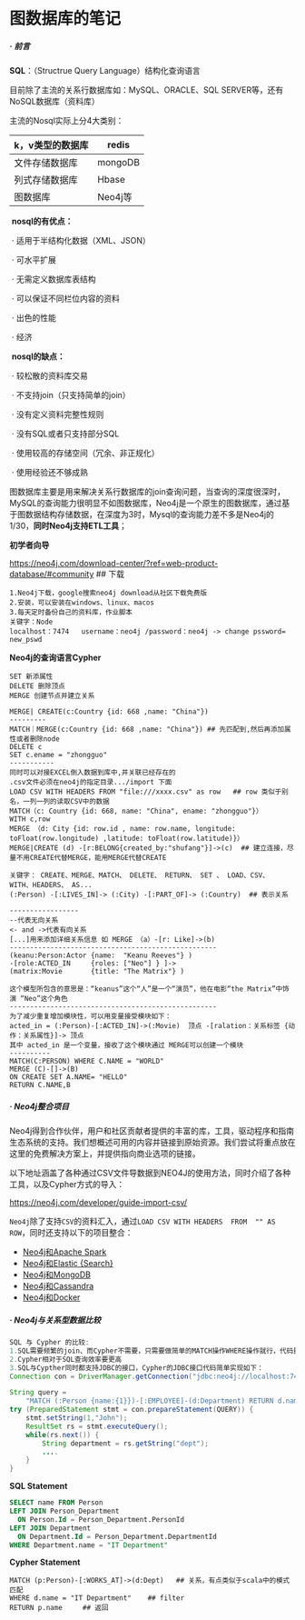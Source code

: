 



# 图数据库的笔记

##### · 前言

**SQL**：（Structrue Query Language）结构化查询语言

目前除了主流的关系行数据库如：MySQL、ORACLE、SQL SERVER等，还有NoSQL数据库（资料库）

主流的Nosql实际上分4大类别：

| k，v类型的数据库 | redis   |
| ---------------- | ------- |
| 文件存储数据库   | mongoDB |
| 列式存储数据库   | Hbase   |
| 图数据库         | Neo4j等 |

​	**nosql的有优点：**

​		· 适用于半结构化数据（XML、JSON）

​		· 可水平扩展

​		· 无需定义数据库表结构

​		· 可以保证不同栏位内容的资料

​		· 出色的性能

​		· 经济

​	**nosql的缺点：**

​		· 较松散的资料库交易

​		· 不支持join（只支持简单的join）

​		· 没有定义资料完整性规则

​		· 没有SQL或者只支持部分SQL

​		· 使用较高的存储空间（冗余、非正规化）

​		· 使用经验还不够成熟

图数据库主要是用来解决关系行数据库的join查询问题，当查询的深度很深时，MySQL的查询能力很明显不如图数据库，Neo4j是一个原生的图数据库，通过基于图数据结构存储数据，在深度为3时，Mysql的查询能力差不多是Neo4j的1/30，**同时Neo4j支持ETL工具**；

**初学者向导**

https://neo4j.com/download-center/?ref=web-product-database/#community ## 下载

```
1.Neo4j下载，google搜索neo4j download从社区下载免费版
2.安装，可以安装在windows、linux、macos
3.每天定时备份自己的资料库，作业脚本
关键字：Node
localhost：7474   username：neo4j /password：neo4j -> change pssword= new_pswd
```

**Neo4j的查询语言Cypher**

```cypher
SET 新添属性
DELETE 删除顶点
MERGE 创建节点并建立关系

MERGE| CREATE(c:Country {id: 668 ,name: "China"})
---------
MATCH｜MERGE(c:Country {id: 668 ,name: "China"}) ## 先匹配到,然后再添加属性或者删除node
DELETE c
SET c.ename = "zhongguo" 
-----------
同时可以对接EXCEL倒入数据到库中,并关联已经存在的
.csv文件必须在neo4j的指定目录.../import 下面
LOAD CSV WITH HEADERS FROM "file:///xxxx.csv" as row   ## row 类似于别名，一列一列的读取CSV中的数据
MATCH（c: Country {id: 668, name: "China", ename: "zhongguo"}）
WITH c,row
MERGE （d: City {id: row.id , name: row.name, longitude: toFloat(row.longitude) ,latitude: toFloat(row.latitude)}）
MERGE|CREATE (d) -[r:BELONG{created_by:"shufang"}]->(c)  ## 建立连接，尽量不用CREATE代替MERGE，能用MERGE代替CREATE
```

```cypher
关键字： CREATE、MERGE、MATCH、 DELETE、 RETURN、 SET 、 LOAD、CSV、 WITH、HEADERS、 AS...
(:Person) -[:LIVES_IN]-> (:City) -[:PART_OF]-> (:Country)  ## 表示关系

-----------------
--代表无向关系
<- and ->代表有向关系
[...]用来添加详细关系信息 如 MERGE （a）-[r: Like]->(b)
---------------------------------------------------
(keanu:Person:Actor {name:  "Keanu Reeves"} )
-[role:ACTED_IN     {roles: ["Neo"] } ]-> 
(matrix:Movie       {title: "The Matrix"} )

这个模型所包含的意思是：“keanus”这个“人”是一个“演员”，他在电影“the Matrix”中饰演 “Neo”这个角色
---------------------------------------------------
为了减少重复增加模块性，可以用变量接受模块如下：
acted_in = (:Person)-[:ACTED_IN]->(:Movie)  顶点 -[ralation：关系标签 {动作：关系属性}]-> 顶点
其中 acted_in 是一个变量，接收了这个模块通过 MERGE可以创建一个模块
----------
MATCH(C:PERSON) WHERE C.NAME = "WORLD"
MERGE (C)-[]->(B) 
ON CREATE SET A.NAME= "HELLO" 
RETURN C.NAME,B
```

##### · Neo4j整合项目

Neo4j得到合作伙伴，用户和社区贡献者提供的丰富的库，工具，驱动程序和指南生态系统的支持。我们想概述可用的内容并链接到原始资源。我们尝试将重点放在这里的免费解决方案上，并提供指向商业选项的链接。

以下地址涵盖了各种通过CSV文件导数据到NEO4J的使用方法，同时介绍了各种工具，以及Cypher方式的导入：

https://neo4j.com/developer/guide-import-csv/  

`Neo4j`除了支持`CSV`的资料汇入，通过`LOAD CSV WITH HEADERS  FROM  "" AS ROW`，同时还支持以下的项目整合：

- [Neo4j和Apache Spark](https://neo4j.com/developer/integration/apache-spark)
- [Neo4j和Elastic {Search}](https://neo4j.com/developer/integration/elastic-search)
- [Neo4j和MongoDB](https://neo4j.com/developer/integration/mongodb)
- [Neo4j和Cassandra](https://neo4j.com/developer/integration/cassandra)
- [Neo4j和Docker](https://neo4j.com/developer/integration/docker)



##### · Neo4j与关系型数据比较

```java
SQL 与 Cypher 的比较:
1.SQL需要频繁的join、而Cypher不需要，只需要做简单的MATCH操作WHERE操作就行，代码量更少
2.Cypher相对于SQL查询效率要更高
3.SQL与Cypther同时都支持JDBC的接口，Cypher的JDBC接口代码简单实现如下：
Connection con = DriverManager.getConnection("jdbc:neo4j://localhost:7474/");

String query =
    "MATCH (:Person {name:{1}})-[:EMPLOYEE]-(d:Department) RETURN d.name as dept";
try (PreparedStatement stmt = con.prepareStatement(QUERY)) {
    stmt.setString(1,"John");
    ResultSet rs = stmt.executeQuery();
    while(rs.next()) {
        String department = rs.getString("dept");
        ....
    }
}
```

**SQL Statement**

```SQL
SELECT name FROM Person
LEFT JOIN Person_Department
  ON Person.Id = Person_Department.PersonId
LEFT JOIN Department
  ON Department.Id = Person_Department.DepartmentId
WHERE Department.name = "IT Department"
```

**Cypher Statement**

```cypher
MATCH (p:Person)-[:WORKS_AT]->(d:Dept)   ## 关系，有点类似于scala中的模式匹配
WHERE d.name = "IT Department"    ## filter
RETURN p.name     ## 返回
```